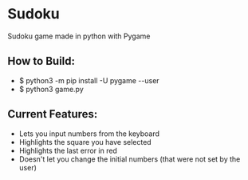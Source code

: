 # **Sudoku**
Sudoku game made in python with Pygame

## How to Build:

- $ python3 -m pip install -U pygame --user
- $ python3 game.py


## Current Features:
- Lets you input numbers from the keyboard
- Highlights the square you have selected
- Highlights the last error in red
- Doesn't let you change the initial numbers (that were not set by the user)
